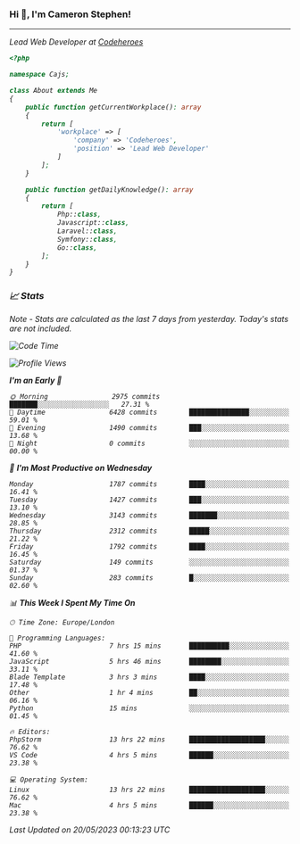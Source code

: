 ### Hi 👋, I'm Cameron Stephen!
<hr>
<p><em>Lead Web Developer at <a href="https://codeheroes.co.uk">Codeheroes</a></p>


```php
<?php

namespace Cajs;

class About extends Me
{
    public function getCurrentWorkplace(): array
    {
        return [
            'workplace' => [
                'company' => 'Codeheroes',
                'position' => 'Lead Web Developer'
            ]
        ];
    }

    public function getDailyKnowledge(): array
    {
        return [
            Php::class,
            Javascript::class,
            Laravel::class,
            Symfony::class,
            Go::class,
        ];
    }
}
```

### 📈 Stats
<p><em>Note - Stats are calculated as the last 7 days from yesterday. Today's stats are not included.</em></p>


<!--START_SECTION:waka-->
![Code Time](http://img.shields.io/badge/Code%20Time-3%2C393%20hrs%2034%20mins-blue)

![Profile Views](http://img.shields.io/badge/Profile%20Views-0-blue)

**I'm an Early 🐤** 

```text
🌞 Morning                2975 commits        ███████░░░░░░░░░░░░░░░░░░   27.31 % 
🌆 Daytime                6428 commits        ███████████████░░░░░░░░░░   59.01 % 
🌃 Evening                1490 commits        ███░░░░░░░░░░░░░░░░░░░░░░   13.68 % 
🌙 Night                  0 commits           ░░░░░░░░░░░░░░░░░░░░░░░░░   00.00 % 
```
📅 **I'm Most Productive on Wednesday** 

```text
Monday                   1787 commits        ████░░░░░░░░░░░░░░░░░░░░░   16.41 % 
Tuesday                  1427 commits        ███░░░░░░░░░░░░░░░░░░░░░░   13.10 % 
Wednesday                3143 commits        ███████░░░░░░░░░░░░░░░░░░   28.85 % 
Thursday                 2312 commits        █████░░░░░░░░░░░░░░░░░░░░   21.22 % 
Friday                   1792 commits        ████░░░░░░░░░░░░░░░░░░░░░   16.45 % 
Saturday                 149 commits         ░░░░░░░░░░░░░░░░░░░░░░░░░   01.37 % 
Sunday                   283 commits         █░░░░░░░░░░░░░░░░░░░░░░░░   02.60 % 
```


📊 **This Week I Spent My Time On** 

```text
🕑︎ Time Zone: Europe/London

💬 Programming Languages: 
PHP                      7 hrs 15 mins       ██████████░░░░░░░░░░░░░░░   41.60 % 
JavaScript               5 hrs 46 mins       ████████░░░░░░░░░░░░░░░░░   33.11 % 
Blade Template           3 hrs 3 mins        ████░░░░░░░░░░░░░░░░░░░░░   17.48 % 
Other                    1 hr 4 mins         ██░░░░░░░░░░░░░░░░░░░░░░░   06.16 % 
Python                   15 mins             ░░░░░░░░░░░░░░░░░░░░░░░░░   01.45 % 

🔥 Editors: 
PhpStorm                 13 hrs 22 mins      ███████████████████░░░░░░   76.62 % 
VS Code                  4 hrs 5 mins        ██████░░░░░░░░░░░░░░░░░░░   23.38 % 

💻 Operating System: 
Linux                    13 hrs 22 mins      ███████████████████░░░░░░   76.62 % 
Mac                      4 hrs 5 mins        ██████░░░░░░░░░░░░░░░░░░░   23.38 % 
```


 Last Updated on 20/05/2023 00:13:23 UTC
<!--END_SECTION:waka-->
